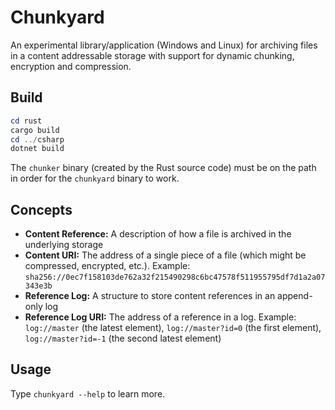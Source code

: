 # Chunkyard

An experimental library/application (Windows and Linux) for archiving files in a
content addressable storage with support for dynamic chunking, encryption and
compression.

## Build

``` powershell
cd rust
cargo build
cd ../csharp
dotnet build
```

The `chunker` binary (created by the Rust source code) must be on the path in
order for the `chunkyard` binary to work.

## Concepts

- **Content Reference:** A description of how a file is archived in the
  underlying storage
- **Content URI:** The address of a single piece of a file (which might be
  compressed, encrypted, etc.). Example:
  `sha256://0ec7f158103de762a32f215490298c6bc47578f511955795df7d1a2a07343e3b`
- **Reference Log:** A structure to store content references in an append-only
  log
- **Reference Log URI:** The address of a reference in a log. Example:
  `log://master` (the latest element), `log://master?id=0` (the first element),
  `log://master?id=-1` (the second latest element)

## Usage

Type `chunkyard --help` to learn more.
